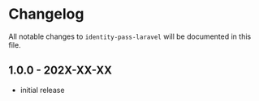 # Changelog

All notable changes to `identity-pass-laravel` will be documented in this file.

## 1.0.0 - 202X-XX-XX

- initial release
